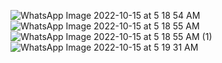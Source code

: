 ![WhatsApp Image 2022-10-15 at 5 18 54 AM](https://user-images.githubusercontent.com/56400384/195959052-320ef32b-ff1d-4f2c-aec1-f379f101bf3a.jpeg)
![WhatsApp Image 2022-10-15 at 5 18 55 AM](https://user-images.githubusercontent.com/56400384/195959054-5ac867b8-626b-4503-bd3b-ef2514a4960a.jpeg)
![WhatsApp Image 2022-10-15 at 5 18 55 AM (1)](https://user-images.githubusercontent.com/56400384/195959057-81661f33-cb29-4b4b-b748-f38ca1d9e66a.jpeg)
![WhatsApp Image 2022-10-15 at 5 19 31 AM](https://user-images.githubusercontent.com/56400384/195959062-9350bf3e-4048-4b63-a356-7b6182fbbb05.jpeg)
